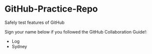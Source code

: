 # GitHub-Practice-Repo
Safely test features of GitHub

Sign your name below if you followed the GitHub Collaboration Guide!:

 - Log
 - Sydney
